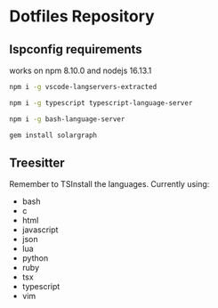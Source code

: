 # Dotfiles Repository

## lspconfig requirements

works on npm 8.10.0 and nodejs 16.13.1

```bash
npm i -g vscode-langservers-extracted

npm i -g typescript typescript-language-server

npm i -g bash-language-server

gem install solargraph

```

## Treesitter

Remember to TSInstall the languages. Currently using:

* bash
* c
* html
* javascript
* json
* lua
* python
* ruby
* tsx
* typescript
* vim
